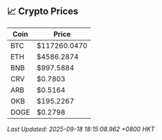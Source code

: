## 📈 Crypto Prices

| Coin | Price |
| ---- | ----- |
| BTC | $117260.0470 |
| ETH | $4586.2874 |
| BNB | $997.5884 |
| CRV | $0.7803 |
| ARB | $0.5164 |
| OKB | $195.2267 |
| DOGE | $0.2798 |

_Last Updated: 2025-09-18 18:15:08.962 +0800 HKT_
